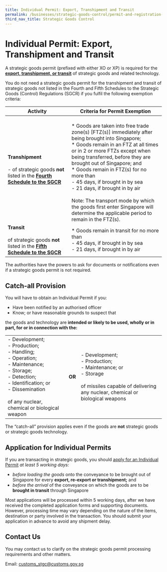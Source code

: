 ```yaml
---
title: Individual Permit: Export, Transhipment and Transit
permalink: /businesses/strategic-goods-control/permit-and-registration-requirements/individual-permit-export-transhipment-and-transit
third_nav_title: Strategic Goods Control
---
```


# Individual Permit: Export, Transhipment and Transit

A strategic goods permit (prefixed with either XO or XP) is required for the  **[export, transhipment, or transit](https://www.customs.gov.sg/businesses/strategic-goods-control/overview/scope-of-control)** of strategic goods and related technology.

You do not need a strategic goods permit for the transhipment and transit of strategic goods not listed in the Fourth and Fifth Schedules to the Strategic Goods (Control) Regulations (SGCR) if you fulfil the following exemption criteria:


| Activity | Criteria for Permit Exemption |
|--|--|
| **Transhipment** <br><br> - of strategic goods **not** listed in the [**Fourth Schedule to the SGCR**](https://sso.agc.gov.sg/SL/300-RG1?DocDate=20180904#Sc4-XX-Sc4-) | <br> * Goods are taken into free trade zone(s) [FTZ(s)] immediately after being brought into Singapore; <br> * Goods remain in an FTZ at all times or in 2 or more FTZs except when being transferred, before they are brought out of Singapore; and <br> * Goods remain in FTZ(s) for no more than <br>   -   45 days, if brought in by sea  <br>   -   21 days, if brought in by air <br><br> Note: The transport mode by which the goods first enter Singapore will determine the applicable period to remain in the FTZ(s). |
| **Transit** <br><br> of strategic goods **not** listed in the [**Fifth Schedule to the SGCR**](https://sso.agc.gov.sg/SL/300-RG1?DocDate=20180904#Sc5-) | * Goods remain in transit for no more than <br>   -  45 days, if brought in by sea <br>   -  21 days, if brought in by air |

The authorities have the powers to ask for documents or notifications even if a strategic goods permit is not required.

## Catch-all Provision

You will have to obtain an Individual Permit if you:

-   Have been notified by an authorised officer
-   Know; or have reasonable grounds to suspect that

the goods and technology are  **intended or likely to be used, wholly or in part, for or in connection with the:**

|  |  |  |
|---|---|---|
| - Development;  <br> - Production;  <br> - Handling;  <br> - Operation;  <br> -  Maintenance; <br> - Storage;  <br> - Detection;  <br> - Identification; or  <br> -  Dissemination <br><br> of any nuclear, chemical or biological weapon | **OR** | - Development; <br> - Production; <br> - Maintenance; or <br> - Storage <br><br> of missiles capable of delivering any nuclear, chemical or biological weapons |

The “catch-all” provision applies even if the goods are  **not**  strategic goods or strategic goods technology.

## Application for Individual Permits

If you are transacting in strategic goods, you should  [apply for an Individual Permit](https://www.customs.gov.sg/-/media/cus/files/business/strategic-goods-control/tn4-1proceduresforstspermits.pdf?la=en&hash=0E4E92A6B986580AB1E7E2884EDB217EA68E9494)  _at least 5 working days:_

-   _before loading the goods_  onto the conveyance to be brought out of Singapore for every  **export, re-export or transhipment;**  and
-   _before the arrival_ of  the conveyance on which the goods are to be  **brought in transit**  through Singapore

Most applications will be processed within 5 working days, after we have received the completed application forms and supporting documents. However, processing time may vary depending on the nature of the items, destination or party involved in the transaction. You should submit your application in advance to avoid any shipment delay.

## Contact Us

You may contact us to clarify on the strategic goods permit processing requirements and other matters.

Email:  [customs_stgc@customs.gov.sg](mailto:customs_stgc@customs.gov.sg)
